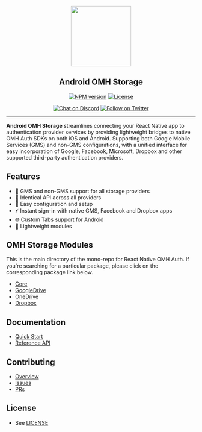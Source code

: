 <p align="center">
  <a href="https://www.openmobilehub.com/">
    <img width="160px" src="https://www.openmobilehub.com/images/logo/omh_logo.png"/><br/>
  </a>
  <h2 align="center">Android OMH Storage</h2>
</p>

<p align="center">
  <a href="https://central.sonatype.com/artifact/com.openmobilehub.android.storage/core"><img src="https://img.shields.io/maven-central/v/com.openmobilehub.android.storage/core" alt="NPM version"/></a>
  <a href="https://github.com/openmobilehub/android-omh-storage/blob/main/LICENSE"><img src="https://img.shields.io/github/license/openmobilehub/android-omh-auth" alt="License"/></a>
</p>

<p align="center">
  <a href="https://discord.com/invite/yTAFKbeVMw"><img src="https://img.shields.io/discord/1115727214827278446.svg?style=flat&colorA=7289da&label=Chat%20on%20Discord" alt="Chat on Discord"/></a>
  <a href="https://twitter.com/openmobilehub"><img src="https://img.shields.io/twitter/follow/rnfirebase.svg?style=flat&colorA=1da1f2&colorB=&label=Follow%20on%20Twitter" alt="Follow on Twitter"/></a>
</p>

---

**Android OMH Storage** streamlines connecting your React Native app to authentication provider services by providing lightweight bridges to native OMH Auth SDKs on both iOS and Android. Supporting both Google Mobile Services (GMS) and non-GMS configurations, with a unified interface for easy incorporation of Google, Facebook, Microsoft, Dropbox and other supported third-party authentication providers.

## Features

- 📱 GMS and non-GMS support for all storage providers
- 🔗 Identical API across all providers
- 🌱 Easy configuration and setup
- ⚡️ Instant sign-in with native GMS, Facebook and Dropbox apps
- 🌐 Custom Tabs support for Android
- 💨 Lightweight modules

## OMH Storage Modules

This is the main directory of the mono-repo for React Native OMH Auth. If you're searching for a particular package, please click on the corresponding package link below.

- [Core](https://www.openmobilehub.com/android-omh-storage/core)
- [GoogleDrive](https://www.openmobilehub.com/android-omh-storage/plugin-googledrive-gms)
- [OneDrive](https://www.openmobilehub.com/android-omh-storage/plugin-onedrive)
- [Dropbox](https://www.openmobilehub.com/android-omh-storage/plugin-dropbox)

## Documentation

- [Quick Start](https://www.openmobilehub.com/android-omh-storage)
- [Reference API](https://www.openmobilehub.com/android-omh-storage/api-docs)

## Contributing

- [Overview](https://www.openmobilehub.com/android-omh-storage/contributing)
- [Issues](https://github.com/openmobilehub/android-omh-storage/issues)
- [PRs](https://github.com/openmobilehub/android-omh-storage/pulls)

## License

- See [LICENSE](https://github.com/openmobilehub/android-omh-storage/blob/main/LICENSE)
